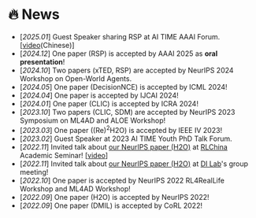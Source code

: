 # 🔥 News
- [*2025.01*] Guest Speaker sharing RSP at AI TIME AAAI Forum. [[video](https://www.bilibili.com/video/BV1MBc1eBEYJ/?share_source=copy_web&vd_source=76e83556474f5bcdeb4d19a8521c1d7d)(Chinese)]
- [*2024.12*] One paper (RSP) is accepted by AAAI 2025 as **oral presentation**!
- [*2024.10*] Two papers (xTED, RSP) are accepted by NeurIPS 2024 Workshop on Open-World Agents.
- [*2024.05*] One paper (DecisionNCE) is accepted by ICML 2024!
- [*2024.04*] One paper is accepted by IJCAI 2024!
- [*2024.01*] One paper (CLIC) is accepted by ICRA 2024!
- [*2023.10*] Two papers (CLIC, SDM) are accepted by NeurIPS 2023 Symposium on ML4AD and ALOE Workshop!
- [*2023.03*] One paper ((Re)$^2$H2O) is accepted by IEEE IV 2023!
- [*2023.02*] Guest Speaker at 2023 AI TIME Youth PhD Talk Forum.
- [*2022.11*] Invited talk about [our NeurIPS paper (H2O)](https://nips.cc/virtual/2022/poster/54412) at [RLChina](https://rlchina.org/) Academic Seminar! [[video](https://www.bilibili.com/video/BV1c24y1k7dG/?spm_id_from=333.999.0.0&vd_source=9d786508083f588d0e2277de059e0512)]
- [*2022.11*] Invited talk about [our NeurIPS paper (H2O)](https://nips.cc/virtual/2022/poster/54412) at [DI Lab](https://people.iiis.tsinghua.edu.cn/~dilab/)'s group meeting!
- [*2022.10*] One paper is accepted by NeurIPS 2022 RL4RealLife Workshop and ML4AD Workshop!
- [*2022.09*] One paper (H2O) is accepted by NeurIPS 2022!
- [*2022.09*] One paper (DMIL) is accepted by CoRL 2022!
